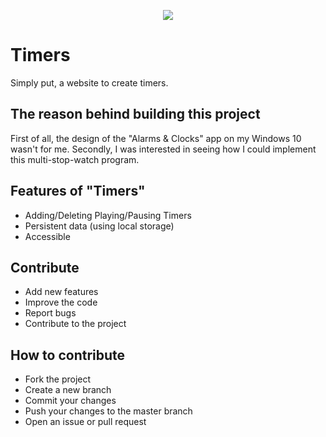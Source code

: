<p align="center"><a href="https://timersapp.surge.sh/" target="_blank"><img src="https://user-images.githubusercontent.com/73129654/176959253-c144c09c-346a-439d-a8d3-38fd3b8b8244.png" align="center"></a></p>

# Timers

Simply put, a website to create timers.

## The reason behind building this project

First of all, the design of the "Alarms & Clocks" app on my Windows 10 wasn't for me. Secondly, I was interested in seeing how I could implement this multi-stop-watch program.

## Features of "Timers"

- Adding/Deleting Playing/Pausing Timers
- Persistent data (using local storage)
- Accessible

## Contribute

- Add new features
- Improve the code
- Report bugs
- Contribute to the project

## How to contribute

- Fork the project
- Create a new branch
- Commit your changes
- Push your changes to the master branch
- Open an issue or pull request
